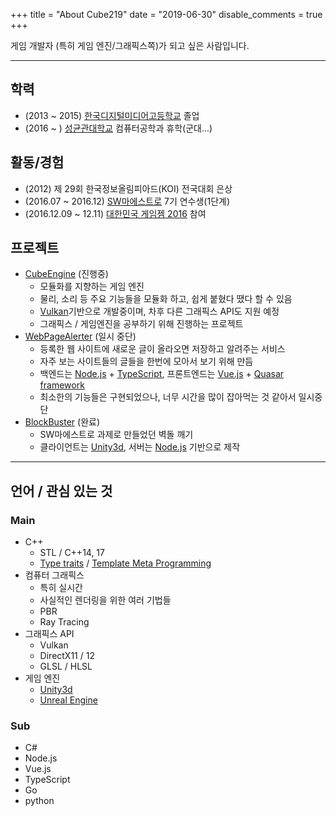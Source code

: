 +++
title = "About Cube219"
date = "2019-06-30"
disable_comments = true
+++

게임 개발자 (특히 게임 엔진/그래픽스쪽)가 되고 싶은 사람입니다.

-----

## 학력

* (2013 ~ 2015) [한국디지털미디어고등학교](https://www.dimigo.hs.kr/) 졸업
* (2016 ~ ) [성균관대학교](https://skku.edu/) 컴퓨터공학과 휴학(군대...)

## 활동/경험

* (2012) 제 29회 한국정보올림피아드(KOI) 전국대회 은상
* (2016.07 ~ 2016.12) [SW마에스트로](https://swm.recruiter.co.kr/) 7기 연수생(1단계)
* (2016.12.09 ~ 12.11) [대한민국 게임젬 2016](https://www.facebook.com/kgamejam) 참여

## 프로젝트

* [CubeEngine](https://github.com/Cube219/CubeEngine) (진행중)
  * 모듈화를 지향하는 게임 엔진
  * 물리, 소리 등 주요 기능들을 모듈화 하고, 쉽게 붙혔다 땠다 할 수 있음
  * [Vulkan](https://www.khronos.org/vulkan/)기반으로 개발중이며, 차후 다른 그래픽스 API도 지원 예정
  * 그래픽스 / 게임엔진을 공부하기 위해 진행하는 프로젝트
* [WebPageAlerter](https://github.com/Cube219/BlockBuster) (일시 중단)
  * 등록한 웹 사이트에 새로운 글이 올라오면 저장하고 알려주는 서비스
  * 자주 보는 사이트들의 글들을 한번에 모아서 보기 위해 만듬
  * 백엔드는 [Node.js](https://nodejs.org/) + [TypeScript](https://www.typescriptlang.org/), 프론트엔드는 [Vue.js](https://vuejs.org/) + [Quasar framework](https://quasar.dev/)
  * 최소한의 기능들은 구현되었으나, 너무 시간을 많이 잡아먹는 것 같아서 일시중단
* [BlockBuster](https://github.com/Cube219/BlockBuster) (완료)
  * SW마에스트로 과제로 만들었던 벽돌 깨기
  * 클라이언트는 [Unity3d](https://unity3d.com/unity), 서버는 [Node.js](https://nodejs.org/) 기반으로 제작

-----

## 언어 / 관심 있는 것

### Main

* C++
  * STL / C++14, 17
  * [Type traits](https://en.cppreference.com/w/cpp/header/type_traits) / [Template Meta Programming](https://en.wikipedia.org/wiki/Template_metaprogramming)
* 컴퓨터 그래픽스
  * 특히 실시간
  * 사실적인 렌더링을 위한 여러 기법들
  * PBR
  * Ray Tracing
* 그래픽스 API
  * Vulkan
  * DirectX11 / 12
  * GLSL / HLSL
* 게임 엔진
  * [Unity3d](https://unity3d.com/unity)
  * [Unreal Engine](https://www.unrealengine.com)

### Sub

* C#
* Node.js
* Vue.js
* TypeScript
* Go
* python

